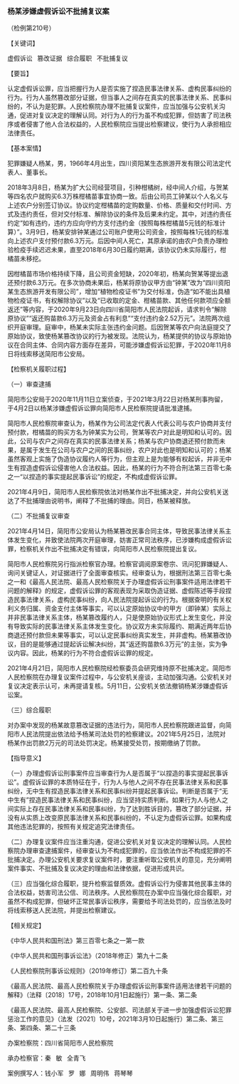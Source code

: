 ### 杨某涉嫌虚假诉讼不批捕复议案

（检例第210号）

【关键词】

虚假诉讼  篡改证据  综合履职  不批捕复议

【要旨】

认定虚假诉讼罪，应当把握行为人是否实施了捏造民事法律关系、虚构民事纠纷的行为。行为人虽然篡改部分证据，但当事人之间存在真实的民事法律关系、民事纠纷的，不认为是犯罪。人民检察院办理不批捕复议案件，应当加强与公安机关沟通，促进对复议决定的理解认同。对行为人的行为虽不构成犯罪，但妨害了司法秩序或者侵害了他人合法权益的，人民检察院应当提出检察建议，使行为人承担相应法律责任。

【基本案情】

犯罪嫌疑人杨某，男，1966年4月出生，四川资阳某生态旅游开发有限公司法定代表人、董事长。

2018年3月8日，杨某为扩大公司经营项目，引种柑橘树，经中间人介绍，与贺某等四名农户就购买6.3万株柑橘苗事宜协商一致。后由公司员工钟某以个人名义与上述农户分别签订协议。协议约定柑橘苗的定购数量、价格、质量和交付时间、方式及违约责任，但对交付标准、解除协议的条件及后果未约定。其中，对违约责任约定“如有违约，违约方应向守约方支付违约金（按照每株柑橘苗5元钱的标准计算）”。3月9日，杨某安排钟某通过公司账户使用公司资金，按照每株1元钱的标准向上述农户支付预付款6.3万元。后因中间人死亡，其原承诺的由农户负责办理检验检疫手续迟迟未果，直至2018年6月30日履约期满，该协议仍未实际履行，柑橘苗未移挖。

因柑橘苗市场价格持续下降，且公司资金短缺，2020年初，杨某向贺某等提出退还预付款6.3万元。在多次协商未果后，杨某将原协议甲方由“钟某”改为“四川资阳某生态旅游开发有限公司”，增加“植物检疫证书”为交付标准，伪造“如不能出具植物检疫证书，有权解除协议”以及“已收取的定金、柑橘苗款、其他任何款项应全额返还”等内容，于2020年9月23日向四川省简阳市人民法院起诉，请求判令“解除原协议”“返还购苗款6.3万元及资金占有利息”“支付违约金2.52万元”。法院两次组织开庭审理。庭审中，杨某未实际主张违约金问题。后因贺某等农户向法庭提交了原始协议，致使杨某篡改协议的行为被发现。法院认为，杨某提供的协议与原始协议在合同主体、合同内容方面存在差异，可能涉嫌虚假诉讼犯罪，于2020年11月8日将线索移送简阳市公安局。

【检察机关履职过程】

（一）审查逮捕

简阳市公安局于2020年11月11日立案侦查，于2021年3月22日对杨某刑事拘留，于4月2日以杨某涉嫌虚假诉讼罪向简阳市人民检察院提请批准逮捕。

简阳市人民检察院审查认为，杨某作为公司法定代表人代表公司与农户协商并支付预付款，柑橘苗的购买方名为钟某实为公司，贺某等农户对此是明知和认可的。因此，公司与农户之间存在真实的民事法律关系；杨某与农户协商退还预付款而未果，是属于发生在公司与农户之间的民事纠纷，农户对此也是明知和认可的；杨某虽然客观上实施了伪造协议履约人等行为，但主观上是为能够有权起诉，并非无中生有捏造虚假诉讼侵害他人合法权益。因此，杨某的行为不符合刑法第三百零七条之一“以捏造的事实提起民事诉讼”的规定，不构成虚假诉讼罪。

2021年4月9日，简阳市人民检察院依法对杨某作出不批捕决定，并向公安机关送达了不批捕理由说明书，阐释了不批捕的理由。同日，杨某被释放。

（二）不批捕复议审查

2021年4月14日，简阳市公安局认为杨某篡改民事合同主体，导致民事法律关系主体发生变化，并致使法院两次开庭审理，妨害正常司法秩序，已涉嫌构成虚假诉讼罪，检察机关作出不批捕决定有错误，向简阳市人民检察院提出复议。

简阳市人民检察院另行指派检察官办理。检察官调阅原案卷宗、讯问犯罪嫌疑人、询问关键证人，对证据进行了全面审查核实。经审查认为，根据刑法第三百零七条之一和《最高人民法院、最高人民检察院关于办理虚假诉讼刑事案件适用法律若干问题的解释》的规定，虚假诉讼罪的客观表现为采取伪造证据、虚假陈述等手段捏造民事法律关系，虚构民事纠纷，向人民法院提起诉讼的行为。根据查明的有关权利义务归属、资金支付主体等事实，可以认定原始协议中的甲方（即钟某）实际上并非民事法律关系主体，杨某篡改履约人，只是使原始协议形式上发生变化，并没有导致实际的民事法律关系主体发生变化。协议双方未实际履约、期满近两年后协商退还预付款但未果等事实，可以认定民事纠纷真实发生，并非虚构。杨某篡改协议，目的是能够通过提起诉讼解决纠纷，其“返还购苗款6.3万元”的主张，实为争议内容。因此，杨某的行为不符合虚假诉讼罪的规定。

2021年4月21日，简阳市人民检察院经检察委员会研究维持原不批捕决定。简阳市人民检察院在办理复议案件过程中，与公安机关座谈，主动加强沟通。公安机关对复议决定表示认可，未再提请复核。5月11日，公安机关依法撤销杨某涉嫌虚假诉讼案。

（三）综合履职

对办案中发现的杨某故意篡改证据的违法行为，简阳市人民检察院跟进监督，向简阳市人民法院提出依法给予杨某司法处罚的检察建议。2021年5月25日，法院对杨某作出罚款2万元的司法处罚决定。杨某接受处罚，按期缴纳了罚款。

【指导意义】

（一）办理虚假诉讼刑事案件应当审查行为人是否属于“以捏造的事实提起民事诉讼”。虚假诉讼罪的本质特征在于，行为人与他人之间不存在民事法律关系和民事纠纷，无中生有捏造民事法律关系和民事纠纷并提起民事诉讼。判断是否属于“无中生有”捏造民事法律关系和民事纠纷，应当坚持实质判断。如果行为人与他人之间实际上存在民事法律关系和民事纠纷，为了达到胜诉目的，篡改了部分证据，并没有从实质上改变原民事法律关系和民事纠纷的，不认定为虚假诉讼罪。如果构成其他违法犯罪的，按照有关规定追究法律责任。

（二）办理复议案件应当注重沟通，促进公安机关对复议决定的理解认同。人民检察院办理审查逮捕案件，经审查认为不构成犯罪的，应当依法作出不构成犯罪的不批捕决定。办理公安机关要求复议案件时，要注重听取公安机关的意见，充分阐明案件事实、不批捕及复议决定的理由和法律依据，促进形成共识。

（三）应当强化综合履职，提升检察监督质效。虚假诉讼行为侵害其他民事主体的合法权益，妨害司法公信、司法秩序。人民检察院在办案中应当强化综合履职，对虽然不构成犯罪，但破坏正常民事诉讼秩序，需要给予司法处罚的，应当依法及时将线索移送人民法院，并提出检察建议。

【相关规定】

《中华人民共和国刑法》第三百零七条之一第一款

《中华人民共和国刑事诉讼法》（2018年修正）第九十二条

《人民检察院刑事诉讼规则》（2019年修订）第二百九十条

《最高人民法院、最高人民检察院关于办理虚假诉讼刑事案件适用法律若干问题的解释》（法释〔2018〕17号，2018年10月1日起施行）第一条、第二条

《最高人民法院、最高人民检察院、公安部、司法部关于进一步加强虚假诉讼犯罪惩治工作的意见》（法发〔2021〕10号，2021年3月10日起施行）第二条、第三条、第四条、第二十三条

办案检察院：四川省简阳市人民检察院

承办检察官：秦  敏  全青飞

案例撰写人：钱小军  罗  娜  周明伟  蒋琴琴